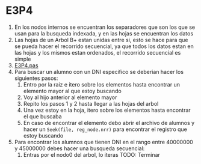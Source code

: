 # E3P4

1. En los nodos internos se encuentran los separadores que son los que se usan para la busqueda indexada, y en las hojas se encuentran los datos
2. Las hojas de un Arbol B+ estan unidas entre si, esto se hace para que se pueda hacer el recorrido secuencial, ya que todos los datos estan en las hojas y los mismos estan ordenados, el recorrido secuencial es simple
3. [E3P4.pas](https://github.com/Vicen621-facultad/FOD/blob/master/Practica%204/Ejercicio%203/E3P4.pas)
4. Para buscar un alumno con un DNI especifico se deberian hacer los siguientes pasos:
   1. Entro por la raiz e itero sobre los elementos hasta encontrar un elemento mayor al que estoy buscando
   2. Voy al hijo anterior al elemento mayor
   3. Repito los pasos 1 y 2 hasta llegar a las hojas del arbol
   4. Una vez estoy en la hoja, itero sobre los elementos hasta encontrar el que buscaba
   5. En caso de encontrar el elemento debo abrir el archivo de alumnos y hacer un `Seek(file, reg_node.nrr)` para encontrar el registro que estoy buscando
5. Para encontrar los alumnos que tienen DNI en el rango entre 40000000 y 45000000 debes hacer una busqueda secuencial:
   1. Entras por el nodo0 del arbol, lo iteras
TODO: Terminar
